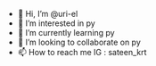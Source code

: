 - 👋 Hi, I’m @uri-el
- 👀 I’m interested in py
- 🌱 I’m currently learning py
- 💞️ I’m looking to collaborate on py
- 📫 How to reach me IG : sateen_krt
